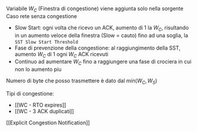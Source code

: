 Variabile $W_C$ (Finestra di congestione) viene aggiunta solo nella sorgente
Caso rete senza congestione
- Slow Start: ogni volta che ricevo un ACK, aumento di 1 la $W_C$, risultando in un aumento veloce della finestra (Slow = cauto) fino ad una soglia, la `SST Slow Start Threshold`
- Fase di prevenzione della congestione: al raggiungimento della SST, aumento $W_C$ di 1 ogni $W_C$ ACK ricevuti 
- Continuo ad aumentare $W_C$ fino a raggiungere una fase di crociera in cui non lo aumento piu 

Numero di byte che posso trasmettere è dato dal $min(W_C, W_S)$

Tipi di congestione:
- [[WC - RTO expires]] 
- [[WC - 3 ACK duplicati]]

[[Explicit Congestion Notification]]
